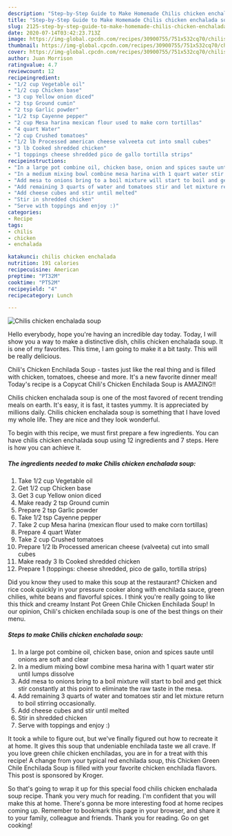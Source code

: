 ```yaml
---
description: "Step-by-Step Guide to Make Homemade Chilis chicken enchalada soup"
title: "Step-by-Step Guide to Make Homemade Chilis chicken enchalada soup"
slug: 2125-step-by-step-guide-to-make-homemade-chilis-chicken-enchalada-soup
date: 2020-07-14T03:42:23.713Z
image: https://img-global.cpcdn.com/recipes/30900755/751x532cq70/chilis-chicken-enchalada-soup-recipe-main-photo.jpg
thumbnail: https://img-global.cpcdn.com/recipes/30900755/751x532cq70/chilis-chicken-enchalada-soup-recipe-main-photo.jpg
cover: https://img-global.cpcdn.com/recipes/30900755/751x532cq70/chilis-chicken-enchalada-soup-recipe-main-photo.jpg
author: Juan Morrison
ratingvalue: 4.7
reviewcount: 12
recipeingredient:
- "1/2 cup Vegetable oil"
- "1/2 cup Chicken base"
- "3 cup Yellow onion diced"
- "2 tsp Ground cumin"
- "2 tsp Garlic powder"
- "1/2 tsp Cayenne pepper"
- "2 cup Mesa harina mexican flour used to make corn tortillas"
- "4 quart Water"
- "2 cup Crushed tomatoes"
- "1/2 lb Processed american cheese valveeta cut into small cubes"
- "3 lb Cooked shredded chicken"
- "1 toppings cheese shredded pico de gallo tortilla strips"
recipeinstructions:
- "In a large pot combine oil, chicken base, onion and spices saute until onions are soft and clear"
- "In a medium mixing bowl combine mesa harina with 1 quart water stir until lumps dissolve"
- "Add mesa to onions bring to a boil mixture will start to boil and get thick stir constantly at this point to eliminate the raw taste in the mesa."
- "Add remaining 3 quarts of water and tomatoes stir and let mixture return to boil stirring occasionally."
- "Add cheese cubes and stir until melted"
- "Stir in shredded chicken"
- "Serve with toppings and enjoy :)"
categories:
- Recipe
tags:
- chilis
- chicken
- enchalada

katakunci: chilis chicken enchalada 
nutrition: 191 calories
recipecuisine: American
preptime: "PT32M"
cooktime: "PT52M"
recipeyield: "4"
recipecategory: Lunch

---
```



![Chilis chicken enchalada soup](https://img-global.cpcdn.com/recipes/30900755/751x532cq70/chilis-chicken-enchalada-soup-recipe-main-photo.jpg)

Hello everybody, hope you're having an incredible day today. Today, I will show you a way to make a distinctive dish, chilis chicken enchalada soup. It is one of my favorites. This time, I am going to make it a bit tasty. This will be really delicious.

Chili&#39;s Chicken Enchilada Soup - tastes just like the real thing and is filled with chicken, tomatoes, cheese and more. It&#39;s a new favorite dinner meal! Today&#39;s recipe is a Copycat Chili&#39;s Chicken Enchilada Soup is AMAZING!!

Chilis chicken enchalada soup is one of the most favored of recent trending meals on earth. It's easy, it is fast, it tastes yummy. It is appreciated by millions daily. Chilis chicken enchalada soup is something that I have loved my whole life. They are nice and they look wonderful.


To begin with this recipe, we must first prepare a few ingredients. You can have chilis chicken enchalada soup using 12 ingredients and 7 steps. Here is how you can achieve it.

<!--inarticleads1-->

##### The ingredients needed to make Chilis chicken enchalada soup:

1. Take 1/2 cup Vegetable oil
1. Get 1/2 cup Chicken base
1. Get 3 cup Yellow onion diced
1. Make ready 2 tsp Ground cumin
1. Prepare 2 tsp Garlic powder
1. Take 1/2 tsp Cayenne pepper
1. Take 2 cup Mesa harina (mexican flour used to make corn tortillas)
1. Prepare 4 quart Water
1. Take 2 cup Crushed tomatoes
1. Prepare 1/2 lb Processed american cheese (valveeta) cut into small cubes
1. Make ready 3 lb Cooked shredded chicken
1. Prepare 1 (toppings: cheese shredded, pico de gallo, tortilla strips)


Did you know they used to make this soup at the restaurant? Chicken and rice cook quickly in your pressure cooker along with enchilada sauce, green chilies, white beans and flavorful spices. I think you&#39;re really going to like this thick and creamy Instant Pot Green Chile Chicken Enchilada Soup! In our opinion, Chili&#39;s chicken enchilada soup is one of the best things on their menu. 

<!--inarticleads2-->

##### Steps to make Chilis chicken enchalada soup:

1. In a large pot combine oil, chicken base, onion and spices saute until onions are soft and clear
1. In a medium mixing bowl combine mesa harina with 1 quart water stir until lumps dissolve
1. Add mesa to onions bring to a boil mixture will start to boil and get thick stir constantly at this point to eliminate the raw taste in the mesa.
1. Add remaining 3 quarts of water and tomatoes stir and let mixture return to boil stirring occasionally.
1. Add cheese cubes and stir until melted
1. Stir in shredded chicken
1. Serve with toppings and enjoy :)


It took a while to figure out, but we&#39;ve finally figured out how to recreate it at home. It gives this soup that undeniable enchilada taste we all crave. If you love green chile chicken enchiladas, you are in for a treat with this recipe! A change from your typical red enchilada soup, this Chicken Green Chile Enchilada Soup is filled with your favorite chicken enchilada flavors. This post is sponsored by Kroger. 

So that's going to wrap it up for this special food chilis chicken enchalada soup recipe. Thank you very much for reading. I'm confident that you will make this at home. There's gonna be more interesting food at home recipes coming up. Remember to bookmark this page in your browser, and share it to your family, colleague and friends. Thank you for reading. Go on get cooking!
